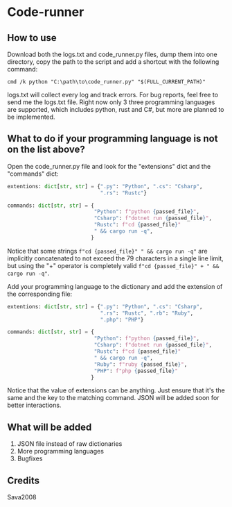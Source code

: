 # Code-runner
## How to use
Download both the logs.txt and code_runner.py files, dump them into one directory, copy the path to the script and add a shortcut with the following command:
```text
cmd /k python "C:\path\to\code_runner.py" "$(FULL_CURRENT_PATH)"
```
logs.txt will collect every log and track errors. For bug reports, feel free to send me the logs.txt file.
Right now only 3 three programming languages are supported, which includes python, rust and C#, but more are planned to be implemented.
## What to do if your programming language is not on the list above?
Open the code_runner.py file and look for the "extensions" dict and the "commands" dict:
```python
extentions: dict[str, str] = {".py": "Python", ".cs": "Csharp",
                              ".rs": "Rustc"}
```
```python
commands: dict[str, str] = {
                            "Python": f"python {passed_file}",
                            "Csharp": f"dotnet run {passed_file}",
                            "Rustc": f"cd {passed_file}"
                            " && cargo run -q",
                           }
```
Notice that some strings ```f"cd {passed_file}" " && cargo run -q"``` are implicitly concatenated to not exceed the 79 characters in a single line limit, but using the "+" operator is completely valid
```f"cd {passed_file}" + " && cargo run -q"```.

Add your programming language to the dictionary and add the extension of the corresponding file:
```python
extentions: dict[str, str] = {".py": "Python", ".cs": "Csharp",
                              ".rs": "Rustc", ".rb": "Ruby",
                              ".php": "PHP"}
```
```python
commands: dict[str, str] = {
                            "Python": f"python {passed_file}",
                            "Csharp": f"dotnet run {passed_file}",
                            "Rustc": f"cd {passed_file}"
                            " && cargo run -q",
                            "Ruby": f"ruby {passed_file}",
                            "PHP": f"php {passed_file}"
                           }
```
Notice that the value of extensions can be anything. Just ensure that it's the same and the key to the matching command. JSON will be added soon for better interactions.
## What will be added
1. JSON file instead of raw dictionaries
2. More programming languages
3. Bugfixes
## Credits
Sava2008
